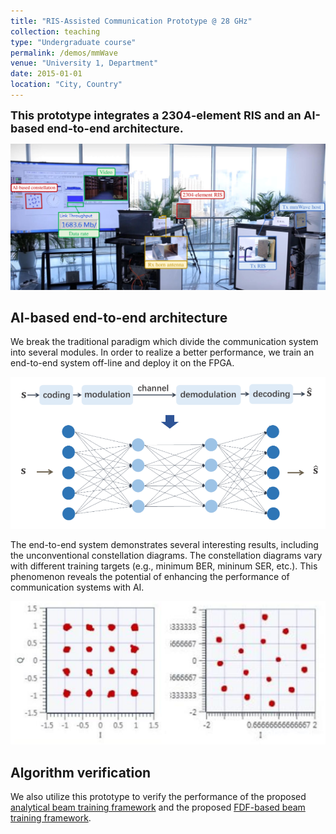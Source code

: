 ```yaml
---
title: "RIS-Assisted Communication Prototype @ 28 GHz"
collection: teaching
type: "Undergraduate course"
permalink: /demos/mmWave
venue: "University 1, Department"
date: 2015-01-01
location: "City, Country"
---
```


<font size = 4><b>This prototype integrates a 2304-element RIS and an AI-based end-to-end architecture.</b></font>

<p></p>

![overview](../images/mmWave-prototype.png)

## AI-based end-to-end architecture

We break the traditional paradigm which divide the communication system into several modules. In order to realize a better performance, we train an end-to-end system off-line and deploy it on the FPGA.

![end-to-end](../images/end-to-end.png)

The end-to-end system demonstrates several interesting results, including the unconventional constellation diagrams. The constellation diagrams vary with different training targets (e.g., minimum BER, mininum SER, etc.). This phenomenon reveals the potential of enhancing the performance of communication systems with AI.

![constellation](../images/constellation.png)

## Algorithm verification

We also utilize this prototype to verify the performance of the proposed [analytical beam training framework](https://hericenes.github.io/yuhaochen.github.io/research/analytical) and the proposed [FDF-based beam training framework](https://hericenes.github.io/yuhaochen.github.io/research/UCA).
